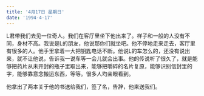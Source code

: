```yaml
---
title: '4月17日 星期日'
date: '1994-4-17'
---
```


L君带我们去见一位奇人。我们在客厅里坐下他出来了。样子和一般的人没有不同，身材不高。我说是L的朋友，他说那你们就坐吧。他不停地走来走去，客厅里有很多的人。他手里拿着一大把钥匙电话不断。他说L的车怎么的，还没有说出来，就不让他说，告诉我一说车等一会儿就会出事。他的传说听了很久了，就是能够把药片从未开封的瓶子里取出来，能够把嚼碎的名片复原，能够识别信封里的字，能够靠意念搬运东西，等等。很多人均亲眼看到。

他拿出了两本关于他的书送给我们，签了名，告辞，他来送我们。

